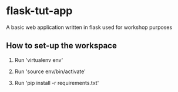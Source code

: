 # flask-tut-app
A basic web application written in flask used for workshop purposes

## How to set-up the workspace
1. Run 'virtualenv env'

2. Run 'source env/bin/activate'

3. Run 'pip install -r requirements.txt'

